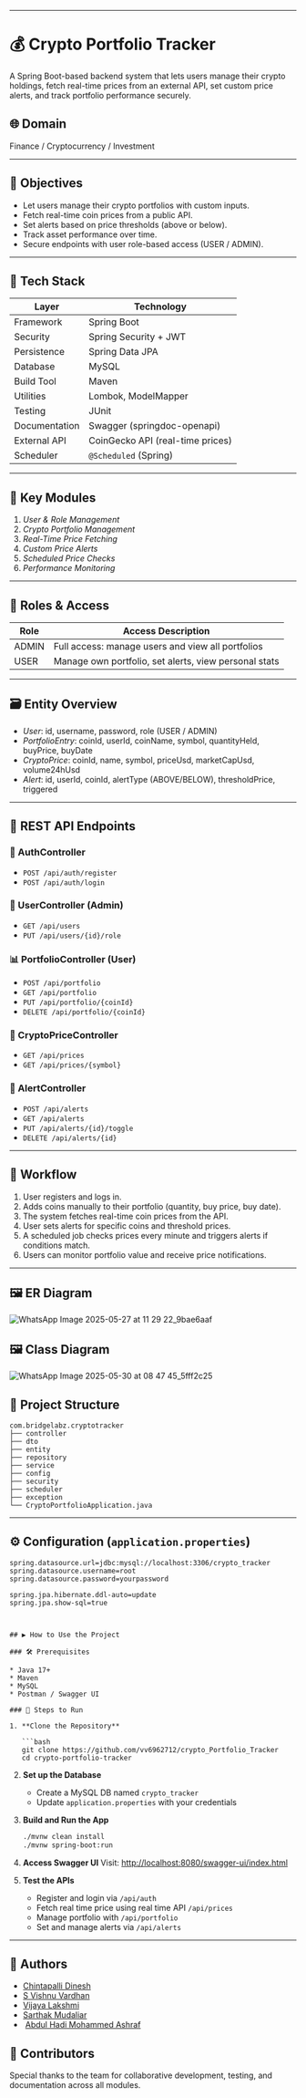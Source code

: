 
---

# 💰 Crypto Portfolio Tracker

A Spring Boot-based backend system that lets users manage their crypto holdings, fetch real-time prices from an external API, set custom price alerts, and track portfolio performance securely.

## 🌐 Domain

Finance / Cryptocurrency / Investment

---

## 🎯 Objectives

* Let users manage their crypto portfolios with custom inputs.
* Fetch real-time coin prices from a public API.
* Set alerts based on price thresholds (above or below).
* Track asset performance over time.
* Secure endpoints with user role-based access (USER / ADMIN).

---

## 🧱 Tech Stack

| Layer         | Technology                       |
| ------------- | -------------------------------- |
| Framework     | Spring Boot                      |
| Security      | Spring Security + JWT            |
| Persistence   | Spring Data JPA                  |
| Database      | MySQL                            |
| Build Tool    | Maven                            |
| Utilities     | Lombok, ModelMapper              |
| Testing       | JUnit                            |
| Documentation | Swagger (springdoc-openapi)      |
| External API  | CoinGecko API (real-time prices) |
| Scheduler     | `@Scheduled` (Spring)            |

---

## 🧩 Key Modules

1. *User & Role Management*
2. *Crypto Portfolio Management*
3. *Real-Time Price Fetching*
4. *Custom Price Alerts*
5. *Scheduled Price Checks*
6. *Performance Monitoring*

---

## 🔐 Roles & Access

| Role  | Access Description                                    |
| ----- | ----------------------------------------------------- |
| ADMIN | Full access: manage users and view all portfolios     |
| USER  | Manage own portfolio, set alerts, view personal stats |

---

## 🗃 Entity Overview

* *User*: id, username, password, role (USER / ADMIN)
* *PortfolioEntry*: coinId, userId, coinName, symbol, quantityHeld, buyPrice, buyDate
* *CryptoPrice*: coinId, name, symbol, priceUsd, marketCapUsd, volume24hUsd
* *Alert*: id, userId, coinId, alertType (ABOVE/BELOW), thresholdPrice, triggered

---

## 🔁 REST API Endpoints

### 🔐 AuthController

* `POST /api/auth/register`
* `POST /api/auth/login`

### 👤 UserController (Admin)

* `GET /api/users`
* `PUT /api/users/{id}/role`

### 📊 PortfolioController (User)

* `POST /api/portfolio`
* `GET /api/portfolio`
* `PUT /api/portfolio/{coinId}`
* `DELETE /api/portfolio/{coinId}`

### 💸 CryptoPriceController

* `GET /api/prices`
* `GET /api/prices/{symbol}`

### 🚨 AlertController

* `POST /api/alerts`
* `GET /api/alerts`
* `PUT /api/alerts/{id}/toggle`
* `DELETE /api/alerts/{id}`

---

## 🧪 Workflow

1. User registers and logs in.
2. Adds coins manually to their portfolio (quantity, buy price, buy date).
3. The system fetches real-time coin prices from the API.
4. User sets alerts for specific coins and threshold prices.
5. A scheduled job checks prices every minute and triggers alerts if conditions match.
6. Users can monitor portfolio value and receive price notifications.

---

## 🖼 ER Diagram

![WhatsApp Image 2025-05-27 at 11 29 22_9bae6aaf](https://github.com/user-attachments/assets/d738112b-2369-4fb6-8630-c263feca858b)

## 🖼 Class Diagram
![WhatsApp Image 2025-05-30 at 08 47 45_5fff2c25](https://github.com/user-attachments/assets/294d7f5e-04dc-482d-809b-36ca5d9a74d7)



## 📁 Project Structure

```
com.bridgelabz.cryptotracker
├── controller
├── dto
├── entity
├── repository
├── service
├── config
├── security
├── scheduler
├── exception
└── CryptoPortfolioApplication.java
```

---

## ⚙ Configuration (`application.properties`)

```properties
spring.datasource.url=jdbc:mysql://localhost:3306/crypto_tracker
spring.datasource.username=root
spring.datasource.password=yourpassword

spring.jpa.hibernate.ddl-auto=update
spring.jpa.show-sql=true



## ▶ How to Use the Project

### 🛠 Prerequisites

* Java 17+
* Maven
* MySQL
* Postman / Swagger UI

### 🚀 Steps to Run

1. **Clone the Repository**

   ```bash
   git clone https://github.com/vv6962712/crypto_Portfolio_Tracker
   cd crypto-portfolio-tracker
   ```

2. **Set up the Database**

   * Create a MySQL DB named `crypto_tracker`
   * Update `application.properties` with your credentials

3. **Build and Run the App**

   ```bash
   ./mvnw clean install
   ./mvnw spring-boot:run
   ```

4. **Access Swagger UI**
   Visit: [http://localhost:8080/swagger-ui/index.html](http://localhost:8080/swagger-ui/index.html)

5. **Test the APIs**

   * Register and login via `/api/auth`
   * Fetch real time price using real time API `/api/prices`
   * Manage portfolio with `/api/portfolio`
   * Set and manage alerts via `/api/alerts`

---

## 👥 Authors
-  ⁠[Chintapalli Dinesh](https://github.com/Dinesh2244)
-  ⁠[S Vishnu Vardhan](https://github.com/vv6962712/)
-  ⁠[Vijaya Lakshmi](https://github.com/Vijaya-Lakshmi-0917)
-  ⁠[Sarthak Mudaliar](https://github.com/Sarthak691)
- ⁠ [Abdul Hadi Mohammed Ashraf](https://github.com/abdulhadi012)



## 🤝 Contributors

Special thanks to the team for collaborative development, testing, and documentation across all modules.

